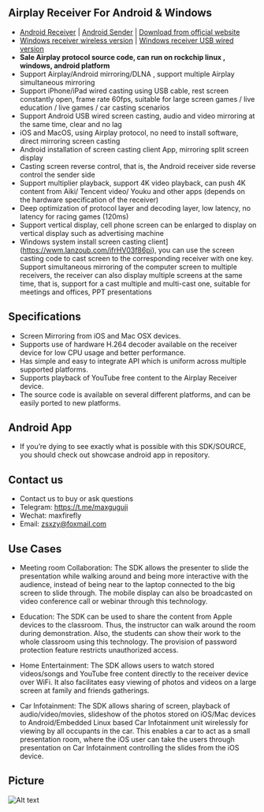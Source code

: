 ## Airplay Receiver For Android & Windows
- [Android Receiver](https://www.pgyer.com/SSKV) | [Android Sender](https://www.pgyer.com/QfhB) | [Download from official website](http://deeprd.com/) 
- [Windows receiver wireless version](https://wwm.lanzoub.com/lanmeipc) | [Windows receiver USB wired version](https://airplay.lanzoub.com/usbairplay)
- **Sale Airplay protocol source code, can run on rockchip linux , windows, android platform**
- Support Airplay/Android mirroring/DLNA , support multiple Airplay simultaneous mirroring
- Support iPhone/iPad wired casting using USB cable, rest screen constantly open, frame rate 60fps, suitable for large screen games / live education / live games / car casting scenarios
- Support Android USB wired screen casting, audio and video mirroring at the same time, clear and no lag 
- iOS and MacOS, using Airplay protocol, no need to install software, direct mirroring screen casting
- Android installation of screen casting client App, mirroring split screen display
- Casting screen reverse control, that is, the Android receiver side reverse control the sender side
- Support multiplier playback, support 4K video playback, can push 4K content from Aiki/ Tencent video/ Youku and other apps (depends on the hardware specification of the receiver)
- Deep optimization of protocol layer and decoding layer, low latency, no latency for racing games (120ms)
- Support vertical display, cell phone screen can be enlarged to display on vertical display such as advertising machine
- Windows system install screen casting client](https://wwm.lanzoub.com/ifrHV03f86pi), you can use the screen casting code to cast screen to the corresponding receiver with one key. Support simultaneous mirroring of the computer screen to multiple receivers, the receiver can also display multiple screens at the same time, that is, support for a cast multiple and multi-cast one, suitable for meetings and offices, PPT presentations
 
## Specifications
- Screen Mirroring from iOS and Mac OSX devices.
- Supports use of hardware H.264 decoder available on the receiver device for low CPU usage and better performance.
- Has simple and easy to integrate API which is uniform across multiple supported platforms.
- Supports playback of YouTube free content to the Airplay Receiver device.
- The source code is available on several different platforms, and can be easily ported to new platforms.

## Android App
- If you’re dying to see exactly what is possible with this SDK/SOURCE, you should check out showcase android app in repository.

## Contact us
- Contact us to buy or ask questions
- Telegram: https://t.me/maxguguji
- Wechat: maxfirefly
- Email: zsxzy@foxmail.com

## Use Cases
- Meeting room Collaboration: The SDK allows the presenter to slide the presentation while walking around and being more interactive with the audience, instead of being near to the laptop connected to the big screen to slide through. The mobile display can also be broadcasted on video conference call or webinar through this technology.

- Education: The SDK can be used to share the content from Apple devices to the classroom. Thus, the instructor can walk around the room during demonstration. Also, the students can show their work to the whole classroom using this technology. The provision of password protection feature restricts unauthorized access.

- Home Entertainment: The SDK allows users to watch stored videos/songs and YouTube free content directly to the receiver device over WiFi. It also facilitates easy viewing of photos and videos on a large screen at family and friends gatherings.

- Car Infotainment: The SDK allows sharing of screen, playback of audio/video/movies, slideshow of the photos stored on iOS/Mac devices to Android/Embedded Linux based Car Infotainment unit wirelessly for viewing by all occupants in the car. This enables a car to act as a small presentation room, where the iOS user can take the users through presentation on Car Infotainment controlling the slides from the iOS device.

## Picture
![Alt text](image/mac.jpg?raw=true "Title")

